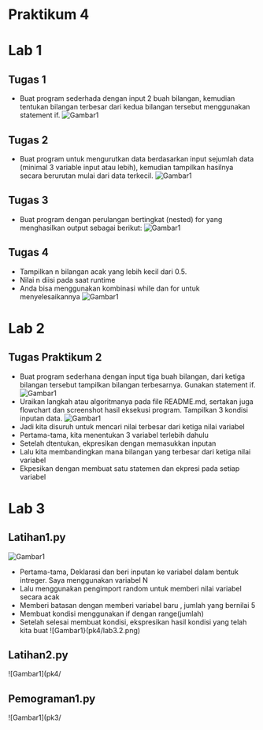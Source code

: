 # Praktikum 4
# Lab 1 
## Tugas 1 
- Buat program sederhada dengan input 2 buah bilangan, kemudian tentukan bilangan terbesar dari kedua bilangan tersebut
menggunakan statement if.
![Gambar1](pk4/lab1.1.png)
## Tugas 2 
- Buat program untuk mengurutkan data berdasarkan input sejumlah data (minimal 3 variable input atau lebih), kemudian tampilkan hasilnya secara berurutan mulai dari data terkecil.
![Gambar1](pk4/lab1.2.png)
## Tugas 3
- Buat program dengan perulangan bertingkat (nested) for yang menghasilkan output sebagai berikut:
![Gambar1](pk4/lab1.3.png)
## Tugas 4
- Tampilkan n bilangan acak yang lebih kecil dari 0.5.
- Nilai n diisi pada saat runtime
- Anda bisa menggunakan kombinasi while dan for untuk menyelesaikannya
![Gambar1](pk4/lab1.4.png)
# Lab 2
## Tugas Praktikum 2
- Buat program sederhana dengan input tiga buah bilangan, dari ketiga bilangan tersebut tampilkan bilangan terbesarnya. Gunakan statement if.
![Gambar1](pk4/lab2.1.png)
- Uraikan langkah atau algoritmanya pada file README.md, sertakan juga flowchart dan screenshot hasil eksekusi program. Tampilkan 3 kondisi inputan data.
![Gambar1](pk4/lab2.2.png)
- Jadi kita disuruh untuk mencari nilai terbesar dari ketiga nilai variabel
- Pertama-tama, kita menentukan 3 variabel terlebih dahulu
- Setelah dtentukan, ekpresikan dengan memasukkan inputan
- Lalu kita membandingkan mana bilangan yang terbesar dari ketiga nilai variabel
- Ekpesikan dengan membuat satu statemen dan ekpresi pada setiap variabel
# Lab 3 
## Latihan1.py
![Gambar1](pk4/lab3.1.pmg)
- Pertama-tama, Deklarasi dan beri inputan ke variabel dalam bentuk intreger. Saya menggunakan variabel N
- Lalu menggunakan pengimport random untuk memberi nilai variabel secara acak
- Memberi batasan dengan memberi variabel baru , jumlah yang bernilai 5 
- Membuat kondisi menggunakan if dengan range(jumlah)
- Setelah selesai membuat kondisi, ekspresikan hasil kondisi yang telah kita buat
![Gambar1}(pk4/lab3.2.png)
## Latihan2.py
![Gambar1](pk4/
## Pemograman1.py
![Gambar1](pk3/

